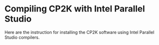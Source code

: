 # Compiling CP2K with Intel Parallel Studio


Here are the instruction for installing the CP2K software using Intel Parallel Studio compilers.


